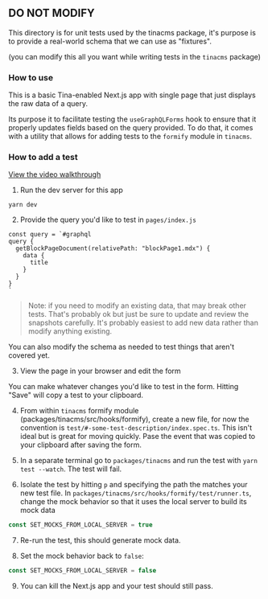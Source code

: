 ## DO NOT MODIFY

This directory is for unit tests used by the tinacms package, it's purpose is to
provide a real-world schema that we can use as "fixtures".

(you can modify this all you want while writing tests in the `tinacms` package)

### How to use

This is a basic Tina-enabled Next.js app with single page that just displays the raw data of a query.

Its purpose it to facilitate testing the `useGraphQLForms` hook to ensure that it properly updates
fields based on the query provided. To do that, it comes with a utility that allows for adding tests to
the `formify` module in `tinacms`.

### How to add a test

[View the video walkthrough](https://www.loom.com/share/86f4e6ff1e894351b3aad6c796817532)

1. Run the dev server for this app

```
yarn dev
```

2. Provide the query you'd like to test in `pages/index.js`

```
const query = `#graphql
query {
  getBlockPageDocument(relativePath: "blockPage1.mdx") {
    data {
      title
    }
  }
}
`
```

> Note: if you need to modify an existing data, that may break other tests. That's probably ok but just be
> sure to update and review the snapshots carefully. It's probably easiest to add new data rather
> than modify anything existing.

You can also modify the schema as needed to test things that aren't covered yet.

3. View the page in your browser and edit the form

You can make whatever changes you'd like to test in the form. Hitting "Save" will copy a test to your clipboard.

4. From within `tinacms` formify module (packages/tinacms/src/hooks/formify), create a new file, for now the convention is `test/#-some-test-description/index.spec.ts`. This isn't ideal but is great
   for moving quickly. Pase the event that was copied to your clipboard after saving the form.

5. In a separate terminal go to `packages/tinacms` and run the test with `yarn test --watch`. The test will fail.

6. Isolate the test by hitting `p` and specifying the path the matches your new test file. In `packages/tinacms/src/hooks/formify/test/runner.ts`, change the mock
   behavior so that it uses the local server to build its mock data

```js
const SET_MOCKS_FROM_LOCAL_SERVER = true
```

7. Re-run the test, this should generate mock data.

8. Set the mock behavior back to `false`:

```js
const SET_MOCKS_FROM_LOCAL_SERVER = false
```

9. You can kill the Next.js app and your test should still pass.
